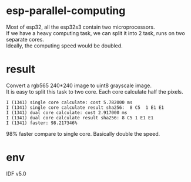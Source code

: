 # esp-parallel-computing
Most of esp32, all the esp32s3 contain two microprocessors.  
If we have a heavy computing task, we can split it into 2 task, runs on two separate cores.   
Ideally, the computing speed would be doubled.

# result
Convert a rgb565 240*240 image to uint8 grayscale image.  
It is easy to split this task to two core. Each core calculate half the pixels.
```
I (1341) single core calculate: cost 5.782000 ms
I (1341) single core calculate result sha256:  8 C5  1 E1 E1
I (1341) dual core calculate: cost 2.917000 ms
I (1341) dual core calculate result sha256: 8 C5 1 E1 E1
I (1341) faster: 98.217346%
```

98% faster compare to single core. Basically double the speed.

# env
IDF v5.0